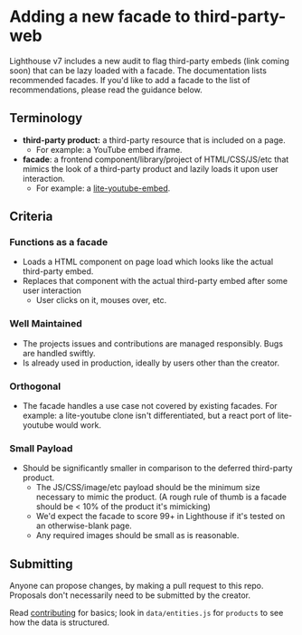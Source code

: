 # Adding a new facade to third-party-web

Lighthouse v7 includes a new audit to flag third-party 
embeds (link coming soon) that can be lazy loaded with a facade. The 
documentation lists recommended facades. If you'd like to add a facade to the 
list of recommendations, please read the guidance below.

## Terminology

* **third-party product:** a third-party resource that is included on a page.
    * For example: a YouTube embed iframe.
* **facade**: a frontend component/library/project of HTML/CSS/JS/etc that 
  mimics the look of a third-party product and lazily loads it upon user 
  interaction.
    * For example: a [lite-youtube-embed](https://github.com/paulirish/lite-youtube-embed).

## Criteria
### Functions as a facade

* Loads a HTML component on page load which looks like the actual third-party 
  embed.
* Replaces that component with the actual third-party embed after some user 
  interaction
    * User clicks on it, mouses over, etc.

### Well Maintained

* The projects issues and contributions are managed responsibly. Bugs are 
  handled swiftly.
* Is already used in production, ideally by users other than the creator.

### Orthogonal

* The facade handles a use case not covered by existing facades. For example: a 
  lite-youtube clone isn't differentiated, but a react port of lite-youtube 
  would work.

### Small Payload

* Should be significantly smaller in comparison to the deferred third-party 
  product.
    * The JS/CSS/image/etc payload should be the minimum size necessary to mimic 
      the product. (A rough rule of thumb is a facade should be &lt; 10% of the 
      product it's mimicking)
    * We'd expect the facade to score 99+ in Lighthouse if it's tested on an 
      otherwise-blank page.
    * Any required images should be small as is reasonable.

## Submitting

Anyone can propose changes, by making a pull request to this repo. Proposals 
don't necessarily need to be submitted by the creator.

Read 
[contributing](https://github.com/patrickhulce/third-party-web#contributing) for 
basics; look in `data/entities.js` for `products` to see how the data is structured.
